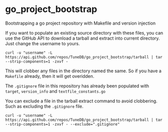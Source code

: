 # go_project_bootstrap
Bootstrapping a go project repository with Makefile and version injection

If you want to populate an existing source directory with these files, you can use the GitHub API to download a tarball and extract into current directory.  Just change the username to yours.

```
curl -u "username" -L https://api.github.com/repos/TuneDB/go_project_bootstrap/tarball | tar --strip-components=1 -zxvf -
```

This will clobber any files in the directory named the same.  So if you have a `Makefile` already, then it will get overidden. 

The `.gitignore` file in this repository has already been populated with `target`, `version_info` and `textfile_constants.go`

You can exclude a file in the tarball extract command to avoid clobbering.  Such as excluding the `.gitignore` file.

```
curl -u "username" -L https://api.github.com/repos/TuneDB/go_project_bootstrap/tarball | tar --strip-components=1 -zxvf - --exclude=".gitignore"
```
